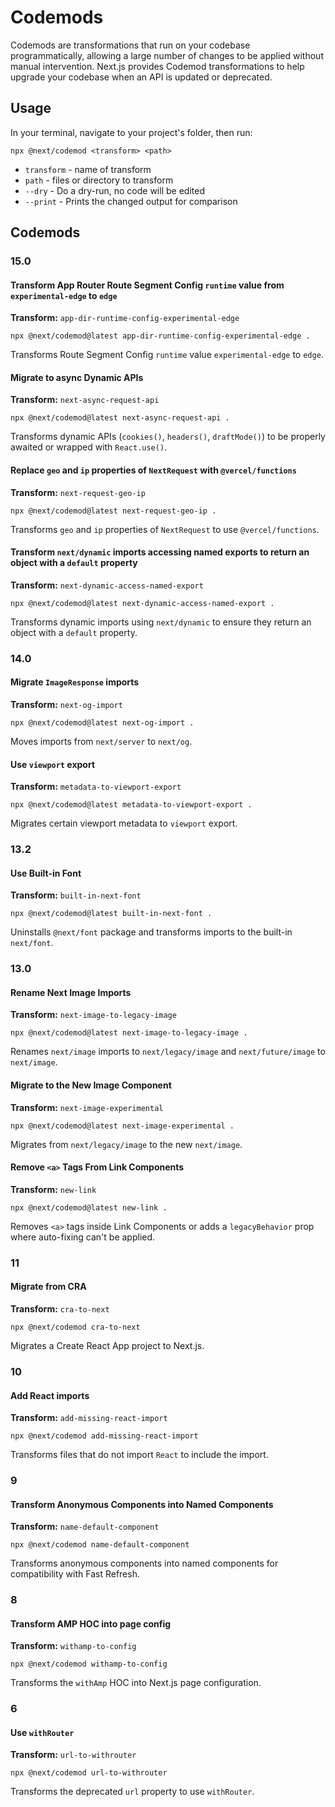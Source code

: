 # Codemods

Codemods are transformations that run on your codebase programmatically, allowing a large number of changes to be applied without manual intervention. Next.js provides Codemod transformations to help upgrade your codebase when an API is updated or deprecated.

## Usage

In your terminal, navigate to your project's folder, then run:

```
npx @next/codemod <transform> <path>
```

- `transform` - name of transform
- `path` - files or directory to transform
- `--dry` - Do a dry-run, no code will be edited
- `--print` - Prints the changed output for comparison

## Codemods

### 15.0

#### Transform App Router Route Segment Config `runtime` value from `experimental-edge` to `edge`

**Transform:** `app-dir-runtime-config-experimental-edge`

```
npx @next/codemod@latest app-dir-runtime-config-experimental-edge .
```

Transforms Route Segment Config `runtime` value `experimental-edge` to `edge`.

#### Migrate to async Dynamic APIs

**Transform:** `next-async-request-api`

```
npx @next/codemod@latest next-async-request-api .
```

Transforms dynamic APIs (`cookies()`, `headers()`, `draftMode()`) to be properly awaited or wrapped with `React.use()`.

#### Replace `geo` and `ip` properties of `NextRequest` with `@vercel/functions`

**Transform:** `next-request-geo-ip`

```
npx @next/codemod@latest next-request-geo-ip .
```

Transforms `geo` and `ip` properties of `NextRequest` to use `@vercel/functions`.

#### Transform `next/dynamic` imports accessing named exports to return an object with a `default` property

**Transform:** `next-dynamic-access-named-export`

```
npx @next/codemod@latest next-dynamic-access-named-export .
```

Transforms dynamic imports using `next/dynamic` to ensure they return an object with a `default` property.

### 14.0

#### Migrate `ImageResponse` imports

**Transform:** `next-og-import`

```
npx @next/codemod@latest next-og-import .
```

Moves imports from `next/server` to `next/og`.

#### Use `viewport` export

**Transform:** `metadata-to-viewport-export`

```
npx @next/codemod@latest metadata-to-viewport-export .
```

Migrates certain viewport metadata to `viewport` export.

### 13.2

#### Use Built-in Font

**Transform:** `built-in-next-font`

```
npx @next/codemod@latest built-in-next-font .
```

Uninstalls `@next/font` package and transforms imports to the built-in `next/font`.

### 13.0

#### Rename Next Image Imports

**Transform:** `next-image-to-legacy-image`

```
npx @next/codemod@latest next-image-to-legacy-image .
```

Renames `next/image` imports to `next/legacy/image` and `next/future/image` to `next/image`.

#### Migrate to the New Image Component

**Transform:** `next-image-experimental`

```
npx @next/codemod@latest next-image-experimental .
```

Migrates from `next/legacy/image` to the new `next/image`.

#### Remove `<a>` Tags From Link Components

**Transform:** `new-link`

```
npx @next/codemod@latest new-link .
```

Removes `<a>` tags inside Link Components or adds a `legacyBehavior` prop where auto-fixing can't be applied.

### 11

#### Migrate from CRA

**Transform:** `cra-to-next`

```
npx @next/codemod cra-to-next
```

Migrates a Create React App project to Next.js.

### 10

#### Add React imports

**Transform:** `add-missing-react-import`

```
npx @next/codemod add-missing-react-import
```

Transforms files that do not import `React` to include the import.

### 9

#### Transform Anonymous Components into Named Components

**Transform:** `name-default-component`

```
npx @next/codemod name-default-component
```

Transforms anonymous components into named components for compatibility with Fast Refresh.

### 8

#### Transform AMP HOC into page config

**Transform:** `withamp-to-config`

```
npx @next/codemod withamp-to-config
```

Transforms the `withAmp` HOC into Next.js page configuration.

### 6

#### Use `withRouter`

**Transform:** `url-to-withrouter`

```
npx @next/codemod url-to-withrouter
```

Transforms the deprecated `url` property to use `withRouter`.